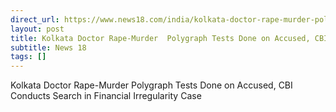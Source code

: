 ```yaml
---
direct_url: https://www.news18.com/india/kolkata-doctor-rape-murder-polygraph-tests-done-on-accused-cbi-conducts-search-in-financial-irregularity-case-9027615.html
layout: post
title: Kolkata Doctor Rape-Murder  Polygraph Tests Done on Accused, CBI Conducts Search in Financial Irregularity Case
subtitle: News 18
tags: []
---
```


Kolkata Doctor Rape-Murder  Polygraph Tests Done on Accused, CBI Conducts Search in Financial Irregularity Case

